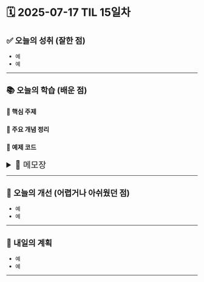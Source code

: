 # 🗓️ 2025-07-17 TIL 15일차

## ✅ 오늘의 성취 (잘한 점)

- 예
- 예

---

## 📚 오늘의 학습 (배운 점)

### 🔹 핵심 주제

### 🔹 주요 개념 정리

### 🔹 예제 코드

<details>
<summary style="font-size: 22px;">📓 메모장</summary>
TIL 15

# Interactive JS

## Event

### Event Handler

js 프로퍼티를 활용한 event(ex.onCllick)는
중요한 이벤트 덮어 쓸 수도 있고
여러개의 이벤트 핸들러를 다룰 수도 없음
이벤트별로 리턴값이 있을 때 그 리턴 값도 다뤄야 해 복잡함

그래서 사용한다!
요소addEventListener(이벤트 타입, 이벤트 핸들러)
요소.removeEventListener(타입, 핸들러)
ㄴ 등록할 때 사용했던 핸들러 무조건 그대로 전달!!
ㄴ functioin() {} 형태 XX 함수 이름으로 전달!!

이벤트 핸들러 () => XX. 등록이 안됨
ㄴ 이건 실행문 (뭔가를 반환한다는 뜻)
ㄴ return문이 없으면 undefined 반환

#### 퀴즈

removeEventListener 메소드:
파라미터로 전달하는 타입과 이벤트 핸들러가 addEventListener 메소드로 등록할 때와 동일 할 때만 이벤트 핸들러를 삭제 가능
(addEventListener가 없으면 removeEventHandler도 무용지물)

addEventListener와 removeEventListener메소드에 사용된 이벤트 핸들러는 모양이 같다고 해서 서로 같은 함수가 아님
각 메소드가 호출된 때 임시로 작성된 것

addEventListener는 안에 함수 선언해도 됨!
근데 removeEventListener는 대상함수가 분명해야 함

### Event Object

어떤 요소를 클릭했는지
클릭한 시점에 마우스 포인터의 위치는 어디였는지
어떤 키를 눌렀는지

이벤트 발생 시 해당 이벤트와 관련된 다양한 정보 담고 있는 이벤트 객체 자동 생성
이벤트 핸들러의 첫번째 파라미터는 이벤트 객체!

function 핸들러명(e) { }
e(vent)는 우리가 만든 게 아니라,
이벤트 핸들러 함수가 실행되었을 때 브라우저가 생성해서 이 함수에 전달해준 객체
에서 자주 사용되는 프로퍼티: type, target
type - 발생한 이벤트의 타입
target - 이벤트가 발생한 DOM 요소

공통 프로퍼티 설명
type 이벤트 이름 ('click', 'mouseup', 'keydown' 등)
target 이벤트가 발생한 요소
currentTarget 이벤트 핸들러가 등록된 요소
timeStamp 이벤트 발생 시각(페이지가 로드된 이후부터 경과한 밀리초)
bubbles 버블링 단계인지를 판단하는 값

마우스 이벤트 프로퍼티 설명
button 누른 마우스의 버튼 (0: 왼쪽, 1: 가운데(휠), 2: 오른쪽)
clientX, clientY 마우스 커서의 브라우저 표시 영역에서의 위치
pageX, pageY 마우스 커서의 문서 영역에서의 위치
offsetX, offsetY 마우스 커서의 이벤트 발생한 요소에서의 위치
screenX, screenY 마우스 커서의 모니터 화면 영역에서의 위치
altKey 이벤트가 발생할 때 alt키를 눌렀는지
ctrlKey 이벤트가 발생할 때 ctrl키를 눌렀는지
shiftKey 이벤트가 발생할 때 shift키를 눌렀는지
metaKey 이벤트가 발생할 때 meta키를 눌렀는지 (window는 window키, mac은 cmd키)

키보드 이벤트 프로퍼티 설명
key 누른 키가 가지고 있는 값
code 누른 키의 물리적인 위치
altKey 이벤트가 발생할 때 alt키를 눌렀는지
ctrlKey 이벤트가 발생할 때 ctrl키를 눌렀는지
shiftKey 이벤트가 발생할 때 shift키를 눌렀는지
metaKey 이벤트가 발생할 때 meta키를 눌렀는지 (window는 window키, mac은 cmd키)

#### 실습

1. items[event.currentTarget].classList.toggle(‘done’)
   1. items = todoList.children 해당 부모요소의 모든 자식 요소를 배열로 저장
   2. event.currentTarget은 인덱스(숫자)가 아님
   3. 그냥 event.currentTaget.classList.toggle(‘done’)만 해도 됨
2. for(el in items){items[el].addEventListener('click',updateToDo);} 1. for in은 객체 순회 함수 1. 인덱스 뿐만 아니라 프로퍼티(속성)까지 순회 2. length, entries, keys같은 것도 순회해서 필요 요소 외에 다른 메서드나 undefined가 나올 수 있음 3. for of로! 2. items[el]은 undefined 1. items[el]은 items[0], items[1]이랑 다름 1. 인덱스가 아닌 요소값임 2. el.addEventListener로!
   \*\* 참고
   구문 i 또는 el의 값 내부 접근 방식 사용 시점
   for (let i = 0; i < items.length; i++) i = 0, 1, 2... → 숫자 인덱스 items[i]로 접근 인덱스 필요할 때 적합
   for (const el of items) el = items[0], items[1]... → 실제 요소 그 자체 요소에 바로 접근 가능 인덱스 필요 없고 요소만 다룰 때 적합
   ++ 근데 왜 for in은 removeEventListener가 제대로 동작하지 않았을지언정 add는 작동했는가?
   JS 배열은 사실 숫자 인덱스 기반의 객체임
   for in은 키를 반환
   for of는 값을 반환
   그래서 for in을 해도 배열형태기 때문에 반환값은 그들의 키인 문자 1 2 3
   => 숫자인덱스든 숫자형태의 문자열인덱스든 동일하게 작동해 동작할 수도?

++ 그럼 왜 코드는 똑같은데 add는 되고 remove는 안됐을까?
코드상으로는 똑같지만 for in안에서 값 외에 다른 속성이 돌다가

1. 정상적인 요소가 아닌 곳에 이벤트 걸거나
2. 이벤트가 아예 안걸리거나
3. 브라우저가 내부적으로 달리 처리할 수 있음
   => 결과적으로 정확히 같은 참조가 등록된게 아닐수도!
   브라우저가 다르게 인식해서 remove 동작 ㄴㄴ

### Event Bubbling

한 요소에 이벤트 발생 시 같은 타입 이벤트에 한해 부모요소 핸들러까지 동작
e.target은 버블링이 되지 않는다!!\*\*
ㄴ 처음 이벤트 발생 요소

e.currentTarget
ㄴ 이벤트 핸들러 등록된 요소

e.stopPropagation()
ㄴ 버블링 제한 함수

근데 가급적이면 버블링 피하는게 좋다?
아이템 영역만큼의 이벤트 발생 범위 사라짐

### Event Capturing

1. 캡처링 단계 - 이벤트가 하위 요소로 전파
2. 타깃 단계 - 이벤트가 실제 타깃 요소에 전달
   1. 가장 처음 이벤트 핸들러가 동작하게 되는 순간
3. 버블링 단계 - 이벤트가 상위 요소로 전파

window 객체부터 target 객체까지 이벤트 전파 -> 이밴트 핸들러 동작 -> window 객체로 이벤트 전파

요소.addEventListener("click", 함수, (capture:)true);

#### 실습

<div id="main">...</div>에도 이벤트 핸들러를 등록
=> <div id="main">...</div>에 등록된 이벤트 핸들러도 동작

### Event 위임?

아이템 각각에 대한 이벤트 핸들러 아래에 새 코드 추가시 해당 코드에는 이벤트 핸들러 동작X => 위임해주기

```js
for (let item of list.children) [
	item.addEventListener(‘click’, function(e) {
		e.target.classList.toggle(‘done’);
	});
}
```

⬇️

```
list.addEventListener(‘click’, function(e) {
e.target.classList.toggle(‘done’);
}); //e.target은 내가 클릭한 실제 요소
```

근데 li가 아닌 애 누르면 이상하게 작동할수도! 그래서

```
list.addEventListener('click', function(e) {
  if (e.target.tagName === 'LI') { //태그이름값 대문자
    e.target.classList.toggle('done');
  }
});

// or

list.addEventListener('click', function(e) {
	if (e.target.classList.contains(‘item’)) {
		li.classList.toggle('done');
	} // is it contained in class property?
});
```

#### 실습

✅ 정리: 왜 부모에 붙이고 자식에 반응하는가?

- 브라우저의 버블링 구조 덕분에 가능
- 부모 요소 하나만 감시하면 자식들의 클릭을 전부 다룰 수 있어서 효율적
- 클릭된 실제 요소는 event.target으로 구분해서 처리

```
function updateToDo(event) {
  if (event.target.tagName === 'LI') {
    event.target.classList.toggle('done');
//event.target은 그 이벤트 요소 딱 하나!!
// 2. 그 조건을 가진 해당 이벤트 요소에만 이런 행동을 해
  }
}


toDoList.addEventListener('click', updateToDo);
// 1. 이벤트리스너는 부모요소에 야 클릭하면 이 함수 실행해
```

1. 사용자가 <li> 클릭 → 브라우저가 이벤트 객체 (MouseEvent)를 생성
2. li에 이벤트 핸들러가 있으면 먼저 실행됨 (Target Phase)
3. 그다음 브라우저는 해당 li의 부모인 ul을 확인하고:
   - ul에 리스너가 등록돼 있으면 해당 핸들러 함수 호출
   - 없다면, 그 위의 body, html 등으로 계속 올라감
4. 이 과정을 DOM 트리를 타고 올라가며 반복함

=> 어차피 부모 요소 하나에만 이벤트 리스너를 붙이고, 이벤트가 발생한 실제 대상(event.target)에 맞게 처리하면,
자식 노드에서 이벤트가 발생해도  부모에 붙은 리스너가 실행되어서
효율적으로 관리

### 브라우저 기본 동작

event.preventDefault();
ㄴ 브라우저의 기본동작 제한

ex
link 요소의 eventListener 내장함수로 사용시 이동 안함
input 요소의 if 분기로 checkbox.checked boolean으로 텍스트 인풋(keydown) 기능 막기 가능
=> EventListener 이벤트 타입별로 막기 가능!

꼭 필요한 경우에만 주의해서 사용하기

#### 퀴즈

preventDefault()는
이벤트 객체(event)의 메서드임
이벤트가 발생한 대상 요소(event.target)의 메서드 아님

## 다양한 Event

### mouse button event

하나의 동작에 여러 이벤트 발생할 수도
ex) 더블클릭

- mousedown
- mouseup
- click
- mousedown
- mouseup
- click
- doubleclick

마우스 클릭 형태 프로퍼티 button
e.button

이벤트 발생 순서가 운영체제 별로 달라질 수도 있다는 점..??

#### 실습

으아아아아…
오답노트

- e.target~은 클릭 이벤트 발생한 해당 요소!를 가져오는 것이기 때문에 특정 요소를 가져오려면 따로 요소 데이터를 서치해 접근해야함
- 마우스 클릭 위치에 따른 속성은 button (type은 더블클릭인지 눌렀고 뗐는지 등등)
- class 속성에 값을 추가하려면 add함수를 사용해야함

#### mouse movement event

이벤트 타입 설명
mousedown 마우스 버튼을 누르는 순간
mouseup 마우스 버튼을 눌렀다 떼는 순간
click 왼쪽 버튼을 클릭한 순간
dblclick 왼쪽 버튼을 빠르게 두 번 클릭한 순간
contextmenu 오른쪽 버튼을 클릭한 순간
mousemove 마우스를 움직이는 순간
mouseover 마우스 포인터가 요소 위로 올라온 순간
mouseout 마우스 포인터가 요소에서 벗어나는 순간
mouseenter 마우스 포인터가 요소 위로 올라온 순간 (버블링X)
mouseleave 마우스 포인터가 요소에서 벗어나는 순간 (버블링X)

movement property

- clientX, clientY (창 기준의 마우스 위치)
- pageX, pageY (문서 전체 기준의 마우스 위치)
- offsetX, offsetY (이벤트 발생 target 기준의 마우스 위치)

mouseover / mouseout

```
function Event(e) { //  자식 요소에 이벤트
	if (e.target.classList.contains(‘cell’)) {
		e.target.classList.toggle(‘on’);
	}
}
부모요소.addEventListener(‘mouseover’, Event);
부모요소.addEventListener(‘mouseover’, Event);
// 버블링 이용해 부모에 감시 위임
```

- .relatedTarget (이벤트 발생 직후 마우스 위치 요소 반환)

mouseenter / mouseleave
자식 요소의 영역 계산X
ㄴ 각 자식요소위를 움직여도 다 같은 위치로 인식한다는 뜻인듯?
=> 핸들러가 자식 요소에까지 영향끼치길 원하면 over/out
=> 자식요소 말고 해당 요소에만 다루고 싶으면 enter/leave

#### 실습

1. datta-set은 클래스 아닌 data 속성
   1. e.target.dataset.속성
2. classList.add()는 반환 안함
   1. 변수에 할당하는 애가 아님
3. target.removeChild()는 인자값 필요
4. e.target.dataset.title은 값
   1. 근데 classList.contains(클래스명)
   2. 속성에 값이 있냐 없냐 판별시 if (e.target.dataset.속성명)
5. 속성의 값을 꺼냈으면 해당요소내에에 할당!
   1. 요소.textContent = e.target.dataset.title
6. remove(document.querySelector(클래스명)
   1. 걍 첫번째 요소를 지움
   2. 타겟팅을 해야 그 요소를 지울 수 있음
   3. e.target.querySelector(클래스명)

### keyboard event

이벤트 타입 설명
keydown 키보드의 버튼을 누르는 순간
keypress 키보드의 버튼을 누르는 순간 ('a', '5' 등 출력이 가능한 키에서만 동작하며, Shift, Esc 등의 키에는 반응하지 않음)
keyup 키보드의 버튼을 눌렀다 떼는 순간

- key 계속 누르고 있을 땐 keydown만 연속적으로 발생하고, keypress는 처음 한번만 발생
- 영어 아닌 글자에는 keypress 반응X
  => keypress 권장X, 대신 keydown 쓰기

#### keyboard event property

- event.key : 입력받은 키 (ex.A, a, Shift)
- event.code : key 위치 (ex.keyA, ShiftRight, ShiftLeft)

포커스 이벤트
이벤트 타입 설명
focusin 요소에 포커스가 되는 순간
focusout 요소로부터 포커스가 빠져나가는 순간
focus 요소에 포커스가 되는 순간 (버블링X)
blur 요소로부터 포커스가 빠져나가는 순간 (버블링X)

### input tag event

이벤트 타입 설명
change 입력된 값이 바뀌는 순간
input 값이 입력되는 순간
select 입력 양식의 하나가 선택되는 순간
submit 폼을 전송하는 순간

### scroll event

이벤트 타입 설명
scroll 스크롤 바가 움직일 때

윈도우 창 이벤트
이벤트 타입 설명
resize 윈도우 사이즈를 움직일 때 발생

</details>

---

## 🧠 오늘의 개선 (어렵거나 아쉬웠던 점)

- 예
- 예

---

## 🚀 내일의 계획

- 예
- 예

---
